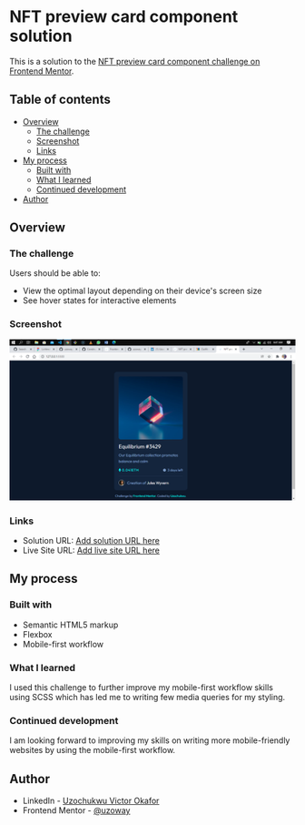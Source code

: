 # NFT preview card component solution

This is a solution to the [NFT preview card component challenge on Frontend Mentor](https://www.frontendmentor.io/challenges/nft-preview-card-component-SbdUL_w0U). 

## Table of contents

- [Overview](#overview)
  - [The challenge](#the-challenge)
  - [Screenshot](#screenshot)
  - [Links](#links)
- [My process](#my-process)
  - [Built with](#built-with)
  - [What I learned](#what-i-learned)
  - [Continued development](#continued-development)
- [Author](#author)

## Overview

### The challenge

Users should be able to:

- View the optimal layout depending on their device's screen size
- See hover states for interactive elements

### Screenshot

![](./screenshot.jpg)

### Links

- Solution URL: [Add solution URL here](https://your-solution-url.com)
- Live Site URL: [Add live site URL here](https://your-live-site-url.com)

## My process

### Built with

- Semantic HTML5 markup
- Flexbox
- Mobile-first workflow

### What I learned

I used this challenge to further improve my mobile-first workflow skills using SCSS which has led me to writing few media queries for my styling.

### Continued development

I am looking forward to improving my skills on writing more mobile-friendly websites by using the mobile-first workflow.

## Author

- LinkedIn - [Uzochukwu Victor Okafor](https://www.linkedin.com/in/uzochukwuokafor/)
- Frontend Mentor - [@uzoway](https://www.frontendmentor.io/profile/uzoway)
